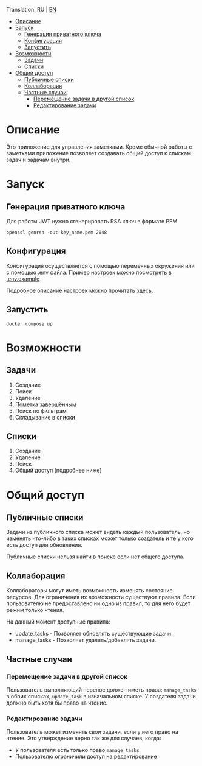 Translation: RU | [EN](./README.md)

<!-- TOC -->
* [Описание](#описание)
* [Запуск](#запуск)
  * [Генерация приватного ключа](#генерация-приватного-ключа)
  * [Конфигурация](#конфигурация)
  * [Запустить](#запустить)
* [Возможности](#возможности)
  * [Задачи](#задачи)
  * [Списки](#списки)
* [Общий доступ](#общий-доступ)
  * [Публичные списки](#публичные-списки)
  * [Коллаборация](#коллаборация)
  * [Частные случаи](#частные-случаи)
    * [Перемещение задачи в другой список](#перемещение-задачи-в-другой-список)
    * [Редактирование задачи](#редактирование-задачи)
<!-- TOC -->


# Описание

Это приложение для управления заметками.
Кроме обычной работы с заметками приложение позволяет
создавать общий доступ к спискам задач и задачам внутри.

# Запуск

## Генерация приватного ключа

Для работы JWT нужно сгенерировать RSA ключ в формате PEM

```
openssl genrsa -out key_name.pem 2048
```

## Конфигурация

Конфигурация осуществляется с помощью переменных окружения или
с помощью .env файла. Пример настроек можно посмотреть в [.env.example](./.env.example)

Подробное описание настроек можно прочитать [здесь](./docs/ru/CONFIG.md).

## Запустить

```
docker compose up
```

# Возможности

## Задачи

1. Создание
2. Поиск
3. Удаление
4. Пометка завершённым
5. Поиск по фильтрам
6. Складывание в списки

## Списки

1. Создание
2. Удаление
3. Поиск
4. Общий доступ (подробнее ниже)

# Общий доступ

## Публичные списки

Задачи из публичного списка может видеть каждый пользователь,
но изменять что-либо в таких списках может только создатель и
те у кого есть доступ для обновления.

Публичные списки нельзя найти в поиске если нет общего доступа.

## Коллаборация

Коллабораторы могут иметь возможность изменять состояние ресурсов.
Для ограничения их возможности существуют правила.
Если пользователю не предоставлено ни одно из правил, то для него будет режим только чтения.

На данный момент доступные правила:

- update_tasks - Позволяет обновлять существующие задачи.
- manage_tasks - Позволяет удалять/добавлять задачи.

## Частные случаи

### Перемещение задачи в другой список

Пользователь выполняющий перенос должен иметь права: `manage_tasks` в обоих
списках, `update_task` в изначальном списке.
У создателя задачи должно быть хотя бы право на чтение.

### Редактирование задачи

Пользователь может изменять свои задачи, если у него право на чтение.
Это утверждение верно так же для случаев, когда:

- У пользователя есть только право `manage_tasks`
- Пользователю ограничили доступ на редактирование
